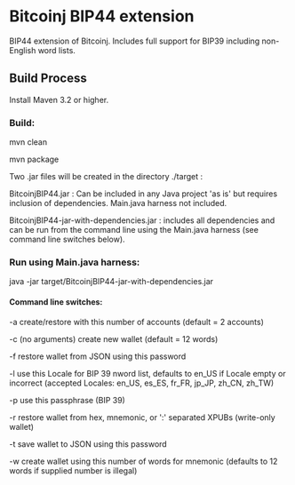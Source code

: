 # Bitcoinj BIP44 extension

BIP44 extension of Bitcoinj. Includes full support for BIP39 including non-English word lists.

## Build Process

Install Maven 3.2 or higher.

### Build:

mvn clean

mvn package

Two .jar files will be created in the directory ./target :

BitcoinjBIP44.jar : Can be included in any Java project 'as is' but requires inclusion of dependencies. Main.java harness not included.

BitcoinjBIP44-jar-with-dependencies.jar : includes all dependencies and can be run from the command line using the Main.java harness (see command line switches below).

### Run using Main.java harness:

java -jar target/BitcoinjBIP44-jar-with-dependencies.jar

#### Command line switches:

-a create/restore with this number of accounts (default = 2 accounts)

-c (no arguments) create new wallet (default = 12 words)

-f restore wallet from JSON using this password

-l use this Locale for BIP 39 nword list, defaults to en\_US if Locale empty or incorrect (accepted Locales: en\_US, es\_ES, fr\_FR, jp\_JP, zh\_CN, zh\_TW)

-p use this passphrase (BIP 39)

-r restore wallet from hex, mnemonic, or ':' separated XPUBs (write-only wallet)

-t save wallet to JSON using this password

-w create wallet using this number of words for mnemonic (defaults to 12 words if supplied number is illegal)
